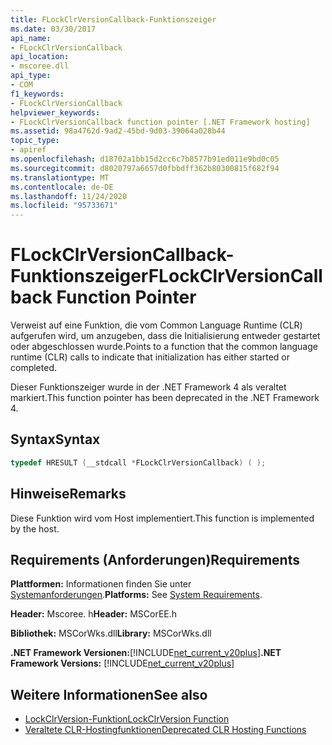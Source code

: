 ```yaml
---
title: FLockClrVersionCallback-Funktionszeiger
ms.date: 03/30/2017
api_name:
- FLockClrVersionCallback
api_location:
- mscoree.dll
api_type:
- COM
f1_keywords:
- FLockClrVersionCallback
helpviewer_keywords:
- FLockClrVersionCallback function pointer [.NET Framework hosting]
ms.assetid: 98a4762d-9ad2-45bd-9d03-39064a028b44
topic_type:
- apiref
ms.openlocfilehash: d18702a1bb15d2cc6c7b8577b91ed011e9bd0c05
ms.sourcegitcommit: d8020797a6657d0fbbdff362b80300815f682f94
ms.translationtype: MT
ms.contentlocale: de-DE
ms.lasthandoff: 11/24/2020
ms.locfileid: "95733671"
---
```

# <a name="flockclrversioncallback-function-pointer"></a><span data-ttu-id="b84ff-102">FLockClrVersionCallback-Funktionszeiger</span><span class="sxs-lookup"><span data-stu-id="b84ff-102">FLockClrVersionCallback Function Pointer</span></span>

<span data-ttu-id="b84ff-103">Verweist auf eine Funktion, die vom Common Language Runtime (CLR) aufgerufen wird, um anzugeben, dass die Initialisierung entweder gestartet oder abgeschlossen wurde.</span><span class="sxs-lookup"><span data-stu-id="b84ff-103">Points to a function that the common language runtime (CLR) calls to indicate that initialization has either started or completed.</span></span>  
  
 <span data-ttu-id="b84ff-104">Dieser Funktionszeiger wurde in der .NET Framework 4 als veraltet markiert.</span><span class="sxs-lookup"><span data-stu-id="b84ff-104">This function pointer has been deprecated in the .NET Framework 4.</span></span>  
  
## <a name="syntax"></a><span data-ttu-id="b84ff-105">Syntax</span><span class="sxs-lookup"><span data-stu-id="b84ff-105">Syntax</span></span>  
  
```cpp  
typedef HRESULT (__stdcall *FLockClrVersionCallback) ( );  
```  
  
## <a name="remarks"></a><span data-ttu-id="b84ff-106">Hinweise</span><span class="sxs-lookup"><span data-stu-id="b84ff-106">Remarks</span></span>  

 <span data-ttu-id="b84ff-107">Diese Funktion wird vom Host implementiert.</span><span class="sxs-lookup"><span data-stu-id="b84ff-107">This function is implemented by the host.</span></span>  
  
## <a name="requirements"></a><span data-ttu-id="b84ff-108">Requirements (Anforderungen)</span><span class="sxs-lookup"><span data-stu-id="b84ff-108">Requirements</span></span>  

 <span data-ttu-id="b84ff-109">**Plattformen:** Informationen finden Sie unter [Systemanforderungen](../../get-started/system-requirements.md).</span><span class="sxs-lookup"><span data-stu-id="b84ff-109">**Platforms:** See [System Requirements](../../get-started/system-requirements.md).</span></span>  
  
 <span data-ttu-id="b84ff-110">**Header:** Mscoree. h</span><span class="sxs-lookup"><span data-stu-id="b84ff-110">**Header:** MSCorEE.h</span></span>  
  
 <span data-ttu-id="b84ff-111">**Bibliothek:** MSCorWks.dll</span><span class="sxs-lookup"><span data-stu-id="b84ff-111">**Library:** MSCorWks.dll</span></span>  
  
 <span data-ttu-id="b84ff-112">**.NET Framework Versionen:**[!INCLUDE[net_current_v20plus](../../../../includes/net-current-v20plus-md.md)]</span><span class="sxs-lookup"><span data-stu-id="b84ff-112">**.NET Framework Versions:** [!INCLUDE[net_current_v20plus](../../../../includes/net-current-v20plus-md.md)]</span></span>  
  
## <a name="see-also"></a><span data-ttu-id="b84ff-113">Weitere Informationen</span><span class="sxs-lookup"><span data-stu-id="b84ff-113">See also</span></span>

- [<span data-ttu-id="b84ff-114">LockClrVersion-Funktion</span><span class="sxs-lookup"><span data-stu-id="b84ff-114">LockClrVersion Function</span></span>](lockclrversion-function.md)
- [<span data-ttu-id="b84ff-115">Veraltete CLR-Hostingfunktionen</span><span class="sxs-lookup"><span data-stu-id="b84ff-115">Deprecated CLR Hosting Functions</span></span>](deprecated-clr-hosting-functions.md)
